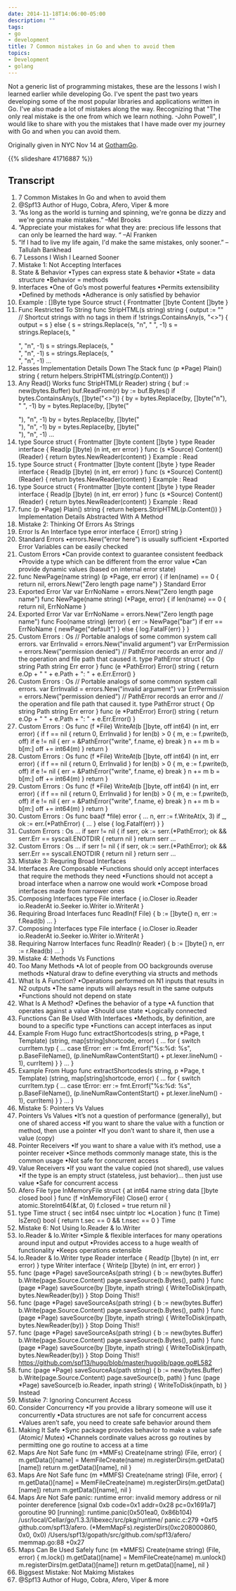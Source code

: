 ```yaml
---
date: 2014-11-18T14:06:00-05:00
description: ""
tags:
- go
- development
title: 7 Common mistakes in Go and when to avoid them 
topics:
- Development
- golang
---
```



Not a generic list of programming mistakes, these are the lessons I wish I
learned earlier while developing Go. I've spent the past two years developing
some of the most popular libraries and applications written in Go. I've also
made a lot of mistakes along the way. Recognizing that "The only real mistake
is the one from which we learn nothing. -John Powell", I would like to share
with you the mistakes that I have made over my journey with Go and when you can
avoid them.

Originally given in NYC Nov 14 at [GothamGo](http://gothamgo.com).

{{% slideshare 41716887 %}}

## Transcript

1. 7 Common Mistakes In Go and when to avoid them
2. @Spf13 Author of Hugo, Cobra, Afero, Viper & more
3. “As long as the world is turning and spinning, we're gonna be dizzy and we're gonna make mistakes.” –Mel Brooks
4. “Appreciate your mistakes for what they are: precious life lessons that can only be learned the hard way. “ –Al Franken
5. “If I had to live my life again, I'd make the same mistakes, only sooner.” – Tallulah Bankhead
6. 7 Lessons I Wish I Learned Sooner
7. Mistake 1: Not Accepting Interfaces
8. State & Behavior •Types can express state & behavior •State = data structure •Behavior = methods
9. Interfaces •One of Go’s most powerful features •Permits extensibility •Defined by methods •Adherance is only satisfied by behavior
10. Example : []Byte type Source struct { Frontmatter []byte Content []byte }
11. Func Restricted To String func StripHTML(s string) string { output := "" // Shortcut strings with no tags in them if !strings.ContainsAny(s, "<>") { output = s } else { s = strings.Replace(s, "n", " ", -1) s = strings.Replace(s, "</p>", "n", -1) s = strings.Replace(s, "<br>", "n", -1) s = strings.Replace(s, "<br />", "n", -1) …
12. Passes Implementation Details Down The Stack func (p *Page) Plain() string { return helpers.StripHTML(string(p.Content)) }
13. Any Read() Works func StripHTML(r Reader) string { buf := new(bytes.Buffer) buf.ReadFrom(r) by := buf.Bytes() if bytes.ContainsAny(s, []byte("<>")) { by = bytes.Replace(by, []byte("n"), " ", -1) by = bytes.Replace(by, []byte("</p>"), "n", -1) by = bytes.Replace(by, []byte("<br>"), "n", -1) by = bytes.Replace(by, []byte("<br />"), "n", -1) …
14. type Source struct { Frontmatter []byte content []byte } type Reader interface { Read(p []byte) (n int, err error) } func (s *Source) Content() (Reader) { return bytes.NewReader(content) } Example : Read
15. type Source struct { Frontmatter []byte content []byte } type Reader interface { Read(p []byte) (n int, err error) } func (s *Source) Content() (Reader) { return bytes.NewReader(content) } Example : Read
16. type Source struct { Frontmatter []byte content []byte } type Reader interface { Read(p []byte) (n int, err error) } func (s *Source) Content() (Reader) { return bytes.NewReader(content) } Example : Read
17. func (p *Page) Plain() string { return helpers.StripHTML(p.Content()) } Implementation Details Abstracted With A Method
18. Mistake 2: Thinking Of Errors As Strings
19. Error Is An Interface type error interface { Error() string }
20. Standard Errors •errors.New(“error here”) is usually sufficient •Exported Error Variables can be easily checked
21. Custom Errors •Can provide context to guarantee consistent feedback •Provide a type which can be different from the error value •Can provide dynamic values (based on internal error state)
22. func NewPage(name string) (p *Page, err error) { if len(name) == 0 { return nil, errors.New("Zero length page name") } Standard Error
23. Exported Error Var var ErrNoName = errors.New("Zero length page name") func NewPage(name string) (*Page, error) { if len(name) == 0 { return nil, ErrNoName }
24. Exported Error Var var ErrNoName = errors.New("Zero length page name") func Foo(name string) (error) { err := NewPage("bar") if err == ErrNoName { newPage("default") } else { log.FatalF(err) } }
25. Custom Errors : Os // Portable analogs of some common system call errors. var ErrInvalid = errors.New("invalid argument") var ErrPermission = errors.New("permission denied") // PathError records an error and // the operation and file path that caused it. type PathError struct { Op string Path string Err error } func (e *PathError) Error() string { return e.Op + " " + e.Path + ": " + e.Err.Error() }
26. Custom Errors : Os // Portable analogs of some common system call errors. var ErrInvalid = errors.New("invalid argument") var ErrPermission = errors.New("permission denied") // PathError records an error and // the operation and file path that caused it. type PathError struct { Op string Path string Err error } func (e *PathError) Error() string { return e.Op + " " + e.Path + ": " + e.Err.Error() }
27. Custom Errors : Os func (f *File) WriteAt(b []byte, off int64) (n int, err error) { if f == nil { return 0, ErrInvalid } for len(b) > 0 { m, e := f.pwrite(b, off) if e != nil { err = &PathError{"write", f.name, e} break } n += m b = b[m:] off += int64(m) } return }
28. Custom Errors : Os func (f *File) WriteAt(b []byte, off int64) (n int, err error) { if f == nil { return 0, ErrInvalid } for len(b) > 0 { m, e := f.pwrite(b, off) if e != nil { err = &PathError{"write", f.name, e} break } n += m b = b[m:] off += int64(m) } return }
29. Custom Errors : Os func (f *File) WriteAt(b []byte, off int64) (n int, err error) { if f == nil { return 0, ErrInvalid } for len(b) > 0 { m, e := f.pwrite(b, off) if e != nil { err = &PathError{"write", f.name, e} break } n += m b = b[m:] off += int64(m) } return }
30. Custom Errors : Os func baa(f *file) error { … n, err := f.WriteAt(x, 3) if _, ok := err.(*PathError) { … } else { log.Fatalf(err) } }
31. Custom Errors : Os … if serr != nil { if serr, ok := serr.(*PathError); ok && serr.Err == syscall.ENOTDIR { return nil } return serr …
32. Custom Errors : Os … if serr != nil { if serr, ok := serr.(*PathError); ok && serr.Err == syscall.ENOTDIR { return nil } return serr …
33. Mistake 3: Requring Broad Interfaces
34. Interfaces Are Composable •Functions should only accept interfaces that require the methods they need •Functions should not accept a broad interface when a narrow one would work •Compose broad interfaces made from narrower ones
35. Composing Interfaces type File interface { io.Closer io.Reader io.ReaderAt io.Seeker io.Writer io.WriterAt }
36. Requiring Broad Interfaces func ReadIn(f File) { b := []byte{} n, err := f.Read(b) ... }
37. Composing Interfaces type File interface { io.Closer io.Reader io.ReaderAt io.Seeker io.Writer io.WriterAt }
38. Requiring Narrow Interfaces func ReadIn(r Reader) { b := []byte{} n, err := r.Read(b) ... }
39. Mistake 4: Methods Vs Functions
40. Too Many Methods •A lot of people from OO backgrounds overuse methods •Natural draw to define everything via structs and methods
41. What Is A Function? •Operations performed on N1 inputs that results in N2 outputs •The same inputs will always result in the same outputs •Functions should not depend on state
42. What Is A Method? •Defines the behavior of a type •A function that operates against a value •Should use state •Logically connected
43. Functions Can Be Used With Interfaces •Methods, by definition, are bound to a specific type •Functions can accept interfaces as input
44. Example From Hugo func extractShortcodes(s string, p *Page, t Template) (string, map[string]shortcode, error) { ... for { switch currItem.typ { ... case tError: err := fmt.Errorf("%s:%d: %s", p.BaseFileName(), (p.lineNumRawContentStart() + pt.lexer.lineNum() - 1), currItem) } } ... }
45. Example From Hugo func extractShortcodes(s string, p *Page, t Template) (string, map[string]shortcode, error) { ... for { switch currItem.typ { ... case tError: err := fmt.Errorf("%s:%d: %s", p.BaseFileName(), (p.lineNumRawContentStart() + pt.lexer.lineNum() - 1), currItem) } } ... }
46. Mistake 5: Pointers Vs Values
47. Pointers Vs Values •It’s not a question of performance (generally), but one of shared access •If you want to share the value with a function or method, then use a pointer •If you don’t want to share it, then use a value (copy)
48. Pointer Receivers •If you want to share a value with it’s method, use a pointer receiver •Since methods commonly manage state, this is the common usage •Not safe for concurrent access
49. Value Receivers •If you want the value copied (not shared), use values •If the type is an empty struct (stateless, just behavior)… then just use value •Safe for concurrent access
50. Afero File type InMemoryFile struct { at int64 name string data []byte closed bool } func (f *InMemoryFile) Close() error { atomic.StoreInt64(&f.at, 0) f.closed = true return nil }
51. type Time struct { sec int64 nsec uintptr loc *Location } func (t Time) IsZero() bool { return t.sec == 0 && t.nsec == 0 } Time
52. Mistake 6: Not Using Io.Reader & Io.Writer
53. Io.Reader & Io.Writer •Simple & flexible interfaces for many operations around input and output •Provides access to a huge wealth of functionality •Keeps operations extensible
54. Io.Reader & Io.Writer type Reader interface { Read(p []byte) (n int, err error) } type Writer interface { Write(p []byte) (n int, err error) }
55. func (page *Page) saveSourceAs(path string) { b := new(bytes.Buffer) b.Write(page.Source.Content) page.saveSource(b.Bytes(), path) } func (page *Page) saveSource(by []byte, inpath string) { WriteToDisk(inpath, bytes.NewReader(by)) } Stop Doing This!!
56. func (page *Page) saveSourceAs(path string) { b := new(bytes.Buffer) b.Write(page.Source.Content) page.saveSource(b.Bytes(), path) } func (page *Page) saveSource(by []byte, inpath string) { WriteToDisk(inpath, bytes.NewReader(by)) } Stop Doing This!!
57. func (page *Page) saveSourceAs(path string) { b := new(bytes.Buffer) b.Write(page.Source.Content) page.saveSource(b.Bytes(), path) } func (page *Page) saveSource(by []byte, inpath string) { WriteToDisk(inpath, bytes.NewReader(by)) } Stop Doing This!! https://github.com/spf13/hugo/blob/master/hugolib/page.go#L582
58. func (page *Page) saveSourceAs(path string) { b := new(bytes.Buffer) b.Write(page.Source.Content) page.saveSource(b, path) } func (page *Page) saveSource(b io.Reader, inpath string) { WriteToDisk(inpath, b) } Instead
59. Mistake 7: Ignoring Concurrent Access
60. Consider Concurrency •If you provide a library someone will use it concurrently •Data structures are not safe for concurrent access •Values aren’t safe, you need to create safe behavior around them
61. Making It Safe •Sync package provides behavior to make a value safe (Atomic/ Mutex) •Channels cordinate values across go routines by permitting one go routine to access at a time
62. Maps Are Not Safe func (m *MMFs) Create(name string) (File, error) { m.getData()[name] = MemFileCreate(name) m.registerDirs(m.getData()[name]) return m.getData()[name], nil }
63. Maps Are Not Safe func (m *MMFS) Create(name string) (File, error) { m.getData()[name] = MemFileCreate(name) m.registerDirs(m.getData()[name]) return m.getData()[name], nil }
64. Maps Are Not Safe panic: runtime error: invalid memory address or nil pointer dereference [signal 0xb code=0x1 addr=0x28 pc=0x1691a7] goroutine 90 [running]: runtime.panic(0x501ea0, 0x86b104) /usr/local/Cellar/go/1.3.3/libexec/src/pkg/runtime/ panic.c:279 +0xf5 github.com/spf13/afero. (*MemMapFs).registerDirs(0xc208000860, 0x0, 0x0) /Users/spf13/gopath/src/github.com/spf13/afero/ memmap.go:88 +0x27
65. Maps Can Be Used Safely func (m *MMFS) Create(name string) (File, error) { m.lock() m.getData()[name] = MemFileCreate(name) m.unlock() m.registerDirs(m.getData()[name]) return m.getData()[name], nil }
66. Biggsest Mistake: Not Makimg Mistakes
67. @Spf13 Author of Hugo, Cobra, Afero, Viper & more
